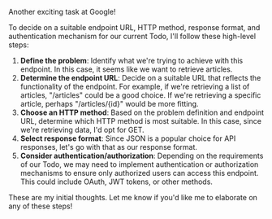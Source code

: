 Another exciting task at Google!

To decide on a suitable endpoint URL, HTTP method, response format, and authentication mechanism for our current Todo, I'll follow these high-level steps:

1. **Define the problem**: Identify what we're trying to achieve with this endpoint. In this case, it seems like we want to retrieve articles.
2. **Determine the endpoint URL**: Decide on a suitable URL that reflects the functionality of the endpoint. For example, if we're retrieving a list of articles, "/articles" could be a good choice. If we're retrieving a specific article, perhaps "/articles/{id}" would be more fitting.
3. **Choose an HTTP method**: Based on the problem definition and endpoint URL, determine which HTTP method is most suitable. In this case, since we're retrieving data, I'd opt for GET.
4. **Select response format**: Since JSON is a popular choice for API responses, let's go with that as our response format.
5. **Consider authentication/authorization**: Depending on the requirements of our Todo, we may need to implement authentication or authorization mechanisms to ensure only authorized users can access this endpoint. This could include OAuth, JWT tokens, or other methods.

These are my initial thoughts. Let me know if you'd like me to elaborate on any of these steps!